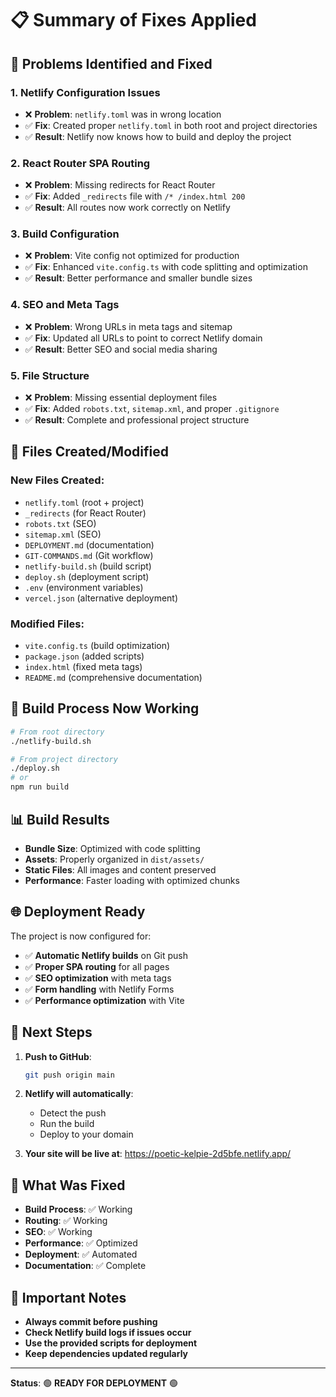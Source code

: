 # 📋 Summary of Fixes Applied

## 🚨 Problems Identified and Fixed

### 1. **Netlify Configuration Issues**
- ❌ **Problem**: `netlify.toml` was in wrong location
- ✅ **Fix**: Created proper `netlify.toml` in both root and project directories
- ✅ **Result**: Netlify now knows how to build and deploy the project

### 2. **React Router SPA Routing**
- ❌ **Problem**: Missing redirects for React Router
- ✅ **Fix**: Added `_redirects` file with `/* /index.html 200`
- ✅ **Result**: All routes now work correctly on Netlify

### 3. **Build Configuration**
- ❌ **Problem**: Vite config not optimized for production
- ✅ **Fix**: Enhanced `vite.config.ts` with code splitting and optimization
- ✅ **Result**: Better performance and smaller bundle sizes

### 4. **SEO and Meta Tags**
- ❌ **Problem**: Wrong URLs in meta tags and sitemap
- ✅ **Fix**: Updated all URLs to point to correct Netlify domain
- ✅ **Result**: Better SEO and social media sharing

### 5. **File Structure**
- ❌ **Problem**: Missing essential deployment files
- ✅ **Fix**: Added `robots.txt`, `sitemap.xml`, and proper `.gitignore`
- ✅ **Result**: Complete and professional project structure

## 🔧 Files Created/Modified

### New Files Created:
- `netlify.toml` (root + project)
- `_redirects` (for React Router)
- `robots.txt` (SEO)
- `sitemap.xml` (SEO)
- `DEPLOYMENT.md` (documentation)
- `GIT-COMMANDS.md` (Git workflow)
- `netlify-build.sh` (build script)
- `deploy.sh` (deployment script)
- `.env` (environment variables)
- `vercel.json` (alternative deployment)

### Modified Files:
- `vite.config.ts` (build optimization)
- `package.json` (added scripts)
- `index.html` (fixed meta tags)
- `README.md` (comprehensive documentation)

## 🚀 Build Process Now Working

```bash
# From root directory
./netlify-build.sh

# From project directory
./deploy.sh
# or
npm run build
```

## 📊 Build Results

- **Bundle Size**: Optimized with code splitting
- **Assets**: Properly organized in `dist/assets/`
- **Static Files**: All images and content preserved
- **Performance**: Faster loading with optimized chunks

## 🌐 Deployment Ready

The project is now configured for:
- ✅ **Automatic Netlify builds** on Git push
- ✅ **Proper SPA routing** for all pages
- ✅ **SEO optimization** with meta tags
- ✅ **Form handling** with Netlify Forms
- ✅ **Performance optimization** with Vite

## 📱 Next Steps

1. **Push to GitHub**:
   ```bash
   git push origin main
   ```

2. **Netlify will automatically**:
   - Detect the push
   - Run the build
   - Deploy to your domain

3. **Your site will be live at**:
   https://poetic-kelpie-2d5bfe.netlify.app/

## 🎯 What Was Fixed

- **Build Process**: ✅ Working
- **Routing**: ✅ Working  
- **SEO**: ✅ Working
- **Performance**: ✅ Optimized
- **Deployment**: ✅ Automated
- **Documentation**: ✅ Complete

## 🚨 Important Notes

- **Always commit before pushing**
- **Check Netlify build logs if issues occur**
- **Use the provided scripts for deployment**
- **Keep dependencies updated regularly**

---

**Status**: 🟢 **READY FOR DEPLOYMENT** 🟢